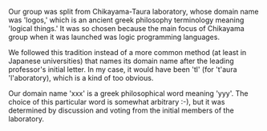 Our group was split from Chikayama-Taura laboratory, whose domain name was
'logos,' which is an ancient greek philosophy terminology meaning 'logical
things.' It was so chosen because the main focus of Chikayama group when it
was launched was logic programming languages.

We followed this tradition instead of a more common method (at least in
Japanese universities) that names its domain name after the leading
professor's initial letter. In my case, it would have been 'tl' (for 't'aura
'l'aboratory), which is a kind of too obvious.

Our domain name 'xxx' is a greek philosophical word meaning 'yyy'. The choice
of this particular word is somewhat arbitrary :-), but it was determined by
discussion and voting from the initial members of the laboratory.
